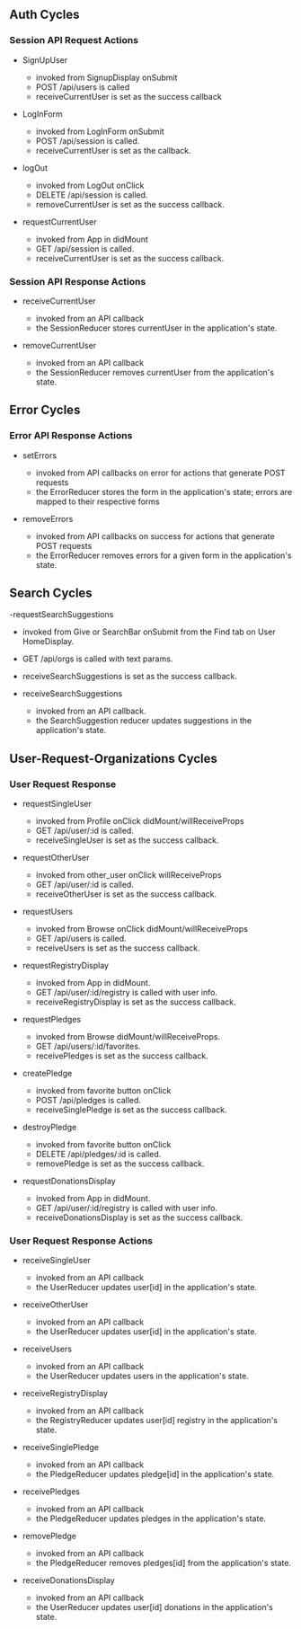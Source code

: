## Auth Cycles

### Session API Request Actions

- SignUpUser
  - invoked from SignupDisplay onSubmit
  - POST /api/users is called
  - receiveCurrentUser is set as the success callback

- LogInForm
  - invoked from LogInForm onSubmit
  - POST /api/session is called.
  - receiveCurrentUser is set as the callback.

- logOut
  - invoked from LogOut onClick
  - DELETE /api/session is called.
  - removeCurrentUser is set as the success callback.

- requestCurrentUser
  - invoked from App in didMount
  - GET /api/session is called.
  - receiveCurrentUser is set as the success callback.


### Session API Response Actions

- receiveCurrentUser
  - invoked from an API callback
  - the SessionReducer stores currentUser in the application's state.

- removeCurrentUser
  - invoked from an API callback
  - the SessionReducer removes currentUser from the application's state.

## Error Cycles

### Error API Response Actions

- setErrors
  - invoked from API callbacks on error for actions that generate POST requests
  - the ErrorReducer stores the form in the application's state; errors are mapped to their respective forms

- removeErrors
  - invoked from API callbacks on success for actions that generate POST requests
  - the ErrorReducer removes errors for a given form in the application's state.


## Search Cycles

-requestSearchSuggestions
  - invoked from Give or SearchBar onSubmit from the Find tab on User HomeDisplay.
  - GET /api/orgs is called with text params.
  - receiveSearchSuggestions is set as the success callback.

- receiveSearchSuggestions
  - invoked from an API callback.
  - the SearchSuggestion reducer updates suggestions in the application's state.

## User-Request-Organizations Cycles

### User Request Response

- requestSingleUser
  - invoked from Profile onClick didMount/willReceiveProps
  - GET /api/user/:id is called.
  - receiveSingleUser is set as the success callback.

- requestOtherUser
  - invoked from other_user onClick willReceiveProps
  - GET /api/user/:id is called.
  - receiveOtherUser is set as the success callback.

- requestUsers
  - invoked from Browse onClick didMount/willReceiveProps
  - GET /api/users is called.
  - receiveUsers is set as the success callback.

- requestRegistryDisplay
  - invoked from App in didMount.
  - GET /api/user/:id/registry is called with user info.
  - receiveRegistryDisplay is set as the success callback.

- requestPledges
  - invoked from Browse didMount/willReceiveProps.
  - GET /api/users/:id/favorites.
  - receivePledges is set as the success callback.

- createPledge
  - invoked from favorite button onClick
  - POST /api/pledges is called.
  - receiveSinglePledge is set as the success callback.

- destroyPledge
  - invoked from favorite button onClick
  - DELETE /api/pledges/:id is called.
  - removePledge is set as the success callback.

- requestDonationsDisplay
  - invoked from App in didMount.
  - GET /api/user/:id/registry is called with user info.
  - receiveDonationsDisplay is set as the success callback.


### User Request Response Actions

- receiveSingleUser
  - invoked from an API callback
  - the UserReducer updates user[id] in the application's state.

- receiveOtherUser
  - invoked from an API callback
  - the UserReducer updates user[id] in the application's state.

- receiveUsers
  - invoked from an API callback
  - the UserReducer updates users in the application's state.

- receiveRegistryDisplay
  - invoked from an API callback
  - the RegistryReducer updates user[id] registry in the application's state.

- receiveSinglePledge
  - invoked from an API callback
  - the PledgeReducer updates pledge[id] in the application's state.

- receivePledges
  - invoked from an API callback
  - the PledgeReducer updates pledges in the application's state.

- removePledge
  - invoked from an API callback
  - the PledgeReducer removes pledges[id] from the application's state.

- receiveDonationsDisplay
  - invoked from an API callback
  - the UserReducer updates user[id] donations in the application's state.
